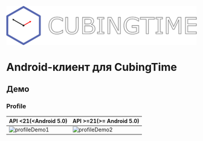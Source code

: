 ![app_logo](imgres/app_logo.png)
# Android-клиент для CubingTime

## Демо
### Profile <br>
| API <21(<Android 5.0) | API >=21(>= Android 5.0) |
| --------------------- | ------------------------ |
| ![profileDemo1](imgres/profile_demo_api_21_and_after_21.gif) | ![profileDemo2](imgres/profile_demo_api_before_21.gif)  |

